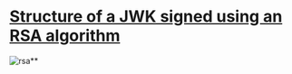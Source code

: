 # **[Structure of a JWK signed using an RSA algorithm](https://stytch.com/blog/understanding-jwks/)**

![rsa](https://cdn.sanity.io/images/141x4uzu/production/18646c3e3958d0ad4a2c7e55a4b25b755cc57db7-6336x3952.png?auto=format&fit=max&w=3840&q=75)**
